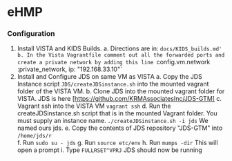 # eHMP

### Configuration
1. Install VISTA and KIDS Builds. 
	a. Directions are in: `docs/KIDS_builds.md'
	b. In the Vista Vagrantfile comment out all the forwarded ports and create a private network by adding this line `config.vm.network :private_network, ip: "192.168.33.10"`
2. Install and Configure JDS on same VM as VISTA
	a. Copy the JDS Instance script `JDS/createJDSinstance.sh` into the mounted vagrant folder of the VISTA VM. 
	b. Clone JDS into the mounted vagrant folder for VISTA. JDS is here [https://github.com/KRMAssociatesInc/JDS-GTM]
	c. Vagrant ssh into the VISTA VM `vagrant ssh`
	d. Run the createJDSinstance.sh script that is in the mounted Vagrant folder. You must supply an instance name. `./createJDSinstance.sh -i jds` We named ours jds. 
	e. Copy the contents of JDS repository "JDS-GTM" into `/home/jds/r`    
	f. Run `sudo su - jds` 
	g. Run `source etc/env`
	h. Run `mumps -dir` This will open a prompt
	i. Type `FULLRSET^VPRJ` JDS should now be running



